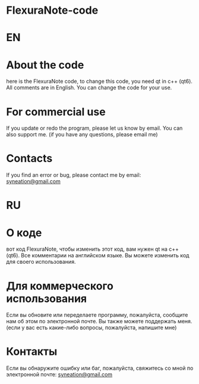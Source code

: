 # FlexuraNote-code
# EN
# About the code
here is the FlexuraNote code, to change this code, you need qt in c++ (qt6). All comments are in English. You can change the code for your use. 

# For commercial use
If you update or redo the program, please let us know by email.
You can also support me. (if you have any questions, please email me)

# Contacts
If you find an error or bug, please contact me 
by email: syneation@gmail.com

# RU
# О коде
вот код FlexuraNote, чтобы изменить этот код, вам нужен qt на c++ (qt6). Все комментарии на английском языке. Вы можете изменить код для своего использования. 

# Для коммерческого использования
Если вы обновите или переделаете программу, пожалуйста, сообщите нам об этом по электронной почте.
Вы также можете поддержать меня. (если у вас есть какие-либо вопросы, пожалуйста, напишите мне)

# Контакты
Если вы обнаружите ошибку или баг, пожалуйста, свяжитесь со мной по электронной почте: syneation@gmail.com
